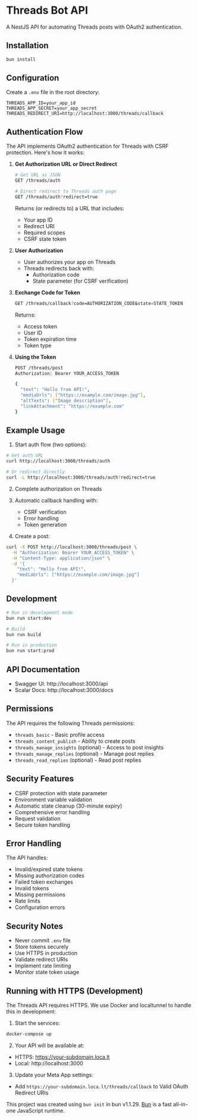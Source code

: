 # Threads Bot API

A NestJS API for automating Threads posts with OAuth2 authentication.

## Installation

```bash
bun install
```

## Configuration

Create a `.env` file in the root directory:

```env
THREADS_APP_ID=your_app_id
THREADS_APP_SECRET=your_app_secret
THREADS_REDIRECT_URI=http://localhost:3000/threads/callback
```

## Authentication Flow

The API implements OAuth2 authentication for Threads with CSRF protection. Here's how it works:

1. **Get Authorization URL or Direct Redirect**
   ```bash
   # Get URL as JSON
   GET /threads/auth
   
   # Direct redirect to Threads auth page
   GET /threads/auth?redirect=true
   ```
   Returns (or redirects to) a URL that includes:
   - Your app ID
   - Redirect URI
   - Required scopes
   - CSRF state token

2. **User Authorization**
   - User authorizes your app on Threads
   - Threads redirects back with:
     - Authorization code
     - State parameter (for CSRF verification)

3. **Exchange Code for Token**
   ```bash
   GET /threads/callback?code=AUTHORIZATION_CODE&state=STATE_TOKEN
   ```
   Returns:
   - Access token
   - User ID
   - Token expiration time
   - Token type

4. **Using the Token**
   ```bash
   POST /threads/post
   Authorization: Bearer YOUR_ACCESS_TOKEN
   
   {
     "text": "Hello from API!",
     "mediaUrls": ["https://example.com/image.jpg"],
     "altTexts": ["Image description"],
     "linkAttachment": "https://example.com"
   }
   ```

## Example Usage

1. Start auth flow (two options):
```bash
# Get auth URL
curl http://localhost:3000/threads/auth

# Or redirect directly
curl -L http://localhost:3000/threads/auth?redirect=true
```

2. Complete authorization on Threads

3. Automatic callback handling with:
   - CSRF verification
   - Error handling
   - Token generation

4. Create a post:
```bash
curl -X POST http://localhost:3000/threads/post \
  -H "Authorization: Bearer YOUR_ACCESS_TOKEN" \
  -H "Content-Type: application/json" \
  -d '{
    "text": "Hello from API!",
    "mediaUrls": ["https://example.com/image.jpg"]
  }'
```

## Development

```bash
# Run in development mode
bun run start:dev

# Build
bun run build

# Run in production
bun run start:prod
```

## API Documentation

- Swagger UI: http://localhost:3000/api
- Scalar Docs: http://localhost:3000/docs

## Permissions

The API requires the following Threads permissions:
- `threads_basic` - Basic profile access
- `threads_content_publish` - Ability to create posts
- `threads_manage_insights` (optional) - Access to post insights
- `threads_manage_replies` (optional) - Manage post replies
- `threads_read_replies` (optional) - Read post replies

## Security Features

- CSRF protection with state parameter
- Environment variable validation
- Automatic state cleanup (30-minute expiry)
- Comprehensive error handling
- Request validation
- Secure token handling

## Error Handling

The API handles:
- Invalid/expired state tokens
- Missing authorization codes
- Failed token exchanges
- Invalid tokens
- Missing permissions
- Rate limits
- Configuration errors

## Security Notes

- Never commit `.env` file
- Store tokens securely
- Use HTTPS in production
- Validate redirect URIs
- Implement rate limiting
- Monitor state token usage

## Running with HTTPS (Development)

The Threads API requires HTTPS. We use Docker and localtunnel to handle this in development:

1. Start the services:
```bash
docker-compose up
```

2. Your API will be available at:
- HTTPS: https://your-subdomain.loca.lt
- Local: http://localhost:3000

3. Update your Meta App settings:
- Add `https://your-subdomain.loca.lt/threads/callback` to Valid OAuth Redirect URIs

This project was created using `bun init` in bun v1.1.29. [Bun](https://bun.sh) is a fast all-in-one JavaScript runtime.
